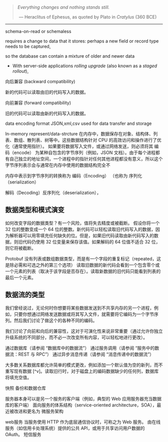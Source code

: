 > *Everything changes and nothing stands still.*
>
>  ​    — Heraclitus of Ephesus, as quoted by Plato in *Cratylus* (360 BCE)

---

schema-on-read or schemaless




requires a change to data that it stores: perhaps a new field or record type needs to be captured,

so the database can contain a mixture of older and newer data 

- With server-side applications *rolling upgrade* (also known as a *staged rollout*),



向后兼容 (backward compatibility)

新的代码可以读取由旧的代码写入的数据。

向前兼容 (forward compatibility)

旧的代码可以读取由新的代码写入的数据。


data encoding format JSON,xml,csv used for data transfer and storage

In-memory represent/data-strcture
在内存中，数据保存在对象、结构体、列表、数组、散列表、树等中。这些数据结构针对 CPU 的高效访问和操作进行了优化（通常使用指针）。
如果要将数据写入文件，或通过网络发送，则必须将其 编码（encode） 为某种自包含的字节序列（例如，JSON 文档）。由于每个进程都有自己独立的地址空间，一个进程中的指针对任何其他进程都没有意义，所以这个字节序列表示会与通常在内存中使用的数据结构完全不


内存中表示到字节序列的转换称为 编码（Encoding） （也称为 序列化（serialization）

解码（Decoding）反序列化（deserialization），


## 数据类型和模式演变

如何改变字段的数据类型？有一个风险，值将失去精度或被截断。 假设你将一个 32 位的整数变成一个 64 位的整数。新代码可以轻松读取旧代码写入的数据，因为解析器可以用零填充任何缺失的位。但是，如果旧代码读取由新代码写入的数据，则旧代码仍使用 32 位变量来保存该值。如果解码的 64 位值不适合 32 位，则它将被截断。

Protobuf 没有列表或数组数据类型，而是有一个字段的重复标记（repeated，这是除必需和可选之外的第三个选项）
读取旧数据的新代码会看到一个包含零个或一个元素的列表（取决于该字段是否存在）。读取新数据的旧代码只能看到列表的最后一个元素。



## 数据流的类型


我们曾经说过，无论何时你想要将某些数据发送到不共享内存的另一个进程，例如，只要你想通过网络发送数据或将其写入文件，就需要将它编码为一个字节序列。然后我们讨论了做这个的各种不同的编码。

我们讨论了向前和向后的兼容性，这对于可演化性来说非常重要（通过允许你独立升级系统的不同部分，而不必一次改变所有内容，可以轻松地进行更改）。



通过数据库（请参阅 “数据库中的数据流”）
通过服务调用（请参阅 “服务中的数据流：REST 与 RPC”）
通过异步消息传递（请参阅 “消息传递中的数据流”）


大多数关系数据库都允许简单的模式更改，例如添加一个默认值为空的新列，而不重写现有数据 [^v]。读取旧行时，对于磁盘上的编码数据缺少的任何列，数据库将填充空值。

快照 备份和数据仓库

服务器本身可以是另一个服务的客户端（例如，典型的 Web 应用服务器充当数据库的客户端）
面向服务的体系结构（service-oriented architecture，SOA），最近被改进和更名为 微服务架构

web服务
当服务使用 HTTP 作为底层通信协议时，可称之为 Web 服务。
由在线服务（如信用卡处理系统）提供的公共 API，或用于共享访问用户数据的 OAuth。
短信服务